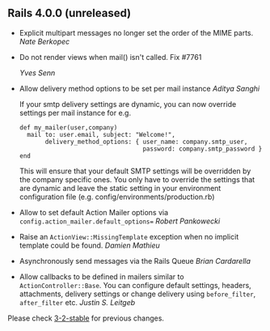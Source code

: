 ## Rails 4.0.0 (unreleased) ##

*   Explicit multipart messages no longer set the order of the MIME parts.
    *Nate Berkopec*

*   Do not render views when mail() isn't called.
    Fix #7761

    *Yves Senn*

*   Allow delivery method options to be set per mail instance *Aditya Sanghi*

    If your smtp delivery settings are dynamic,
    you can now override settings per mail instance for e.g.

        def my_mailer(user,company)
          mail to: user.email, subject: "Welcome!",
               delivery_method_options: { user_name: company.smtp_user,
                                          password: company.smtp_password }
        end

    This will ensure that your default SMTP settings will be overridden
    by the company specific ones. You only have to override the settings
    that are dynamic and leave the static setting in your environment
    configuration file (e.g. config/environments/production.rb)

*   Allow to set default Action Mailer options via `config.action_mailer.default_options=` *Robert Pankowecki*

*   Raise an `ActionView::MissingTemplate` exception when no implicit template could be found. *Damien Mathieu*

*   Asynchronously send messages via the Rails Queue *Brian Cardarella*

*   Allow callbacks to be defined in mailers similar to `ActionController::Base`. You can configure default
    settings, headers, attachments, delivery settings or change delivery using
    `before_filter`, `after_filter` etc. *Justin S. Leitgeb*

Please check [3-2-stable](https://github.com/rails/rails/blob/3-2-stable/actionmailer/CHANGELOG.md) for previous changes.
